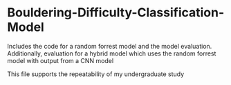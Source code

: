# Bouldering-Difficulty-Classification-Model
Includes the code for a random forrest model and the model evaluation. Additionally, evaluation for a hybrid model which uses the random forrest model with output from a CNN model

This file supports the repeatability of my undergraduate study
